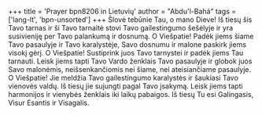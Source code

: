 +++
title = 'Prayer bpn8206 in Lietuvių'
author = "Abdu'l-Bahá"
tags = ['lang-lt', 'bpn-unsorted']
+++
Šlovė tebūnie Tau, o mano Dieve! Iš tiesų šis Tavo tarnas ir ši Tavo tarnaitė stovi Tavo gailestingumo šešėlyje ir yra susivieniję per Tavo palankumą ir dosnumą. O Viešpatie! Padėk jiems šiame Tavo pasaulyje ir Tavo karalystėje, Savo dosnumu ir malone paskirk jiems visokį gėrį. O Viešpatie! Sustiprink juos Tavo tarnystei ir padėk jiems Tau tarnauti. Leisk jiems tapti Tavo Vardo ženklais Tavo pasaulyje ir globok juos Savo malonėmis, neišsenkančiomis nei šiame, nei ateisiančiame pasaulyje. O Viešpatie! Jie meldžia Tavo gailestingumo karalystės ir šaukiasi Tavo vienovės valdų. Iš tiesų jie sujungti pagal Tavo įsakymą. Leisk jiems tapti harmonijos ir vienybės ženklais iki laikų pabaigos. Iš tiesų Tu esi Galingasis, Visur Esantis ir Visagalis.
